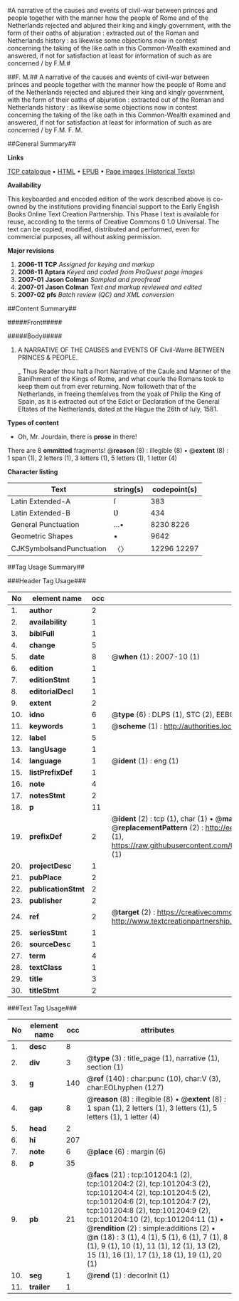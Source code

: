 #A narrative of the causes and events of civil-war between princes and people together with the manner how the people of Rome and of the Netherlands rejected and abjured their king and kingly government, with the form of their oaths of abjuration : extracted out of the Roman and Netherlands history : as likewise some objections now in contest concerning the taking of the like oath in this Common-Wealth examined and answered, if not for satisfaction at least for information of such as are concerned / by F.M.#

##F. M.##
A narrative of the causes and events of civil-war between princes and people together with the manner how the people of Rome and of the Netherlands rejected and abjured their king and kingly government, with the form of their oaths of abjuration : extracted out of the Roman and Netherlands history : as likewise some objections now in contest concerning the taking of the like oath in this Common-Wealth examined and answered, if not for satisfaction at least for information of such as are concerned / by F.M.
F. M.

##General Summary##

**Links**

[TCP catalogue](http://www.ota.ox.ac.uk/tcp/)  • 
[HTML](http://tei.it.ox.ac.uk/tcp/Texts-HTML/free/A50/A50889.html)  • 
[EPUB](http://tei.it.ox.ac.uk/tcp/Texts-EPUB/free/A50/A50889.epub) • 
[Page images (Historical Texts)](https://data.historicaltexts.jisc.ac.uk/view?pubId=eebo-13673714e&pageId=eebo-13673714e-101204-1)

**Availability**

This keyboarded and encoded edition of the
	       work described above is co-owned by the institutions
	       providing financial support to the Early English Books
	       Online Text Creation Partnership. This Phase I text is
	       available for reuse, according to the terms of Creative
	       Commons 0 1.0 Universal. The text can be copied,
	       modified, distributed and performed, even for
	       commercial purposes, all without asking permission.

**Major revisions**

1. __2006-11__ __TCP__ *Assigned for keying and markup*
1. __2006-11__ __Aptara__ *Keyed and coded from ProQuest page images*
1. __2007-01__ __Jason Colman__ *Sampled and proofread*
1. __2007-01__ __Jason Colman__ *Text and markup reviewed and edited*
1. __2007-02__ __pfs__ *Batch review (QC) and XML conversion*

##Content Summary##

#####Front#####

#####Body#####

1. A
NARRATIVE
OF THE
CAƲSES and EVENTS
OF
Civil-Warre
BETWEEN
PRINCES & PEOPLE.

    _ Thus Reader thou haſt a ſhort Narrative of the
Cauſe and Manner of the Baniſhment of the
Kings of Rome, and what courſe the Romans
took to keep them out from ever returning.
Now followeth that of the Netherlands, in freeing
themſelves from the yoak of Philip the King of
Spain, as it is extracted out of the Edict or Declaration
of the General Eſtates of the Netherlands,
dated at the Hague the 26th of Iuly, 1581.

**Types of content**

  * Oh, Mr. Jourdain, there is **prose** in there!

There are 8 **ommitted** fragments! 
 @__reason__ (8) : illegible (8)  •  @__extent__ (8) : 1 span (1), 2 letters (1), 3 letters (1), 5 letters (1), 1 letter (4)

**Character listing**


|Text|string(s)|codepoint(s)|
|---|---|---|
|Latin Extended-A|ſ|383|
|Latin Extended-B|Ʋ|434|
|General Punctuation|…•|8230 8226|
|Geometric Shapes|▪|9642|
|CJKSymbolsandPunctuation|〈〉|12296 12297|

##Tag Usage Summary##

###Header Tag Usage###

|No|element name|occ|attributes|
|---|---|---|---|
|1.|__author__|2||
|2.|__availability__|1||
|3.|__biblFull__|1||
|4.|__change__|5||
|5.|__date__|8| @__when__ (1) : 2007-10 (1)|
|6.|__edition__|1||
|7.|__editionStmt__|1||
|8.|__editorialDecl__|1||
|9.|__extent__|2||
|10.|__idno__|6| @__type__ (6) : DLPS (1), STC (2), EEBO-CITATION (1), OCLC (1), VID (1)|
|11.|__keywords__|1| @__scheme__ (1) : http://authorities.loc.gov/ (1)|
|12.|__label__|5||
|13.|__langUsage__|1||
|14.|__language__|1| @__ident__ (1) : eng (1)|
|15.|__listPrefixDef__|1||
|16.|__note__|4||
|17.|__notesStmt__|2||
|18.|__p__|11||
|19.|__prefixDef__|2| @__ident__ (2) : tcp (1), char (1)  •  @__matchPattern__ (2) : ([0-9\-]+):([0-9IVX]+) (1), (.+) (1)  •  @__replacementPattern__ (2) : http://eebo.chadwyck.com/downloadtiff?vid=$1&page=$2 (1), https://raw.githubusercontent.com/textcreationpartnership/Texts/master/tcpchars.xml#$1 (1)|
|20.|__projectDesc__|1||
|21.|__pubPlace__|2||
|22.|__publicationStmt__|2||
|23.|__publisher__|2||
|24.|__ref__|2| @__target__ (2) : https://creativecommons.org/publicdomain/zero/1.0/ (1), http://www.textcreationpartnership.org/docs/. (1)|
|25.|__seriesStmt__|1||
|26.|__sourceDesc__|1||
|27.|__term__|4||
|28.|__textClass__|1||
|29.|__title__|3||
|30.|__titleStmt__|2||


###Text Tag Usage###

|No|element name|occ|attributes|
|---|---|---|---|
|1.|__desc__|8||
|2.|__div__|3| @__type__ (3) : title_page (1), narrative (1), section (1)|
|3.|__g__|140| @__ref__ (140) : char:punc (10), char:V (3), char:EOLhyphen (127)|
|4.|__gap__|8| @__reason__ (8) : illegible (8)  •  @__extent__ (8) : 1 span (1), 2 letters (1), 3 letters (1), 5 letters (1), 1 letter (4)|
|5.|__head__|2||
|6.|__hi__|207||
|7.|__note__|6| @__place__ (6) : margin (6)|
|8.|__p__|35||
|9.|__pb__|21| @__facs__ (21) : tcp:101204:1 (2), tcp:101204:2 (2), tcp:101204:3 (2), tcp:101204:4 (2), tcp:101204:5 (2), tcp:101204:6 (2), tcp:101204:7 (2), tcp:101204:8 (2), tcp:101204:9 (2), tcp:101204:10 (2), tcp:101204:11 (1)  •  @__rendition__ (2) : simple:additions (2)  •  @__n__ (18) : 3 (1), 4 (1), 5 (1), 6 (1), 7 (1), 8 (1), 9 (1), 10 (1), 11 (1), 12 (1), 13 (2), 15 (1), 16 (1), 17 (1), 18 (1), 19 (1), 20 (1)|
|10.|__seg__|1| @__rend__ (1) : decorInit (1)|
|11.|__trailer__|1||
